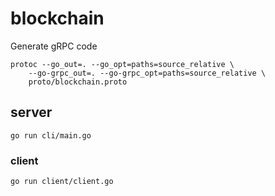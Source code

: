 # blockchain


Generate gRPC code 
```
protoc --go_out=. --go_opt=paths=source_relative \
    --go-grpc_out=. --go-grpc_opt=paths=source_relative \
    proto/blockchain.proto
```

## server
```
go run cli/main.go
```

### client
```
go run client/client.go
```